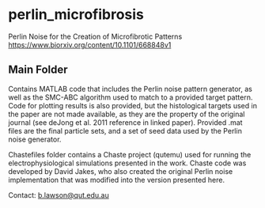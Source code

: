# perlin_microfibrosis
Perlin Noise for the Creation of Microfibrotic Patterns
https://www.biorxiv.org/content/10.1101/668848v1


## Main Folder
Contains MATLAB code that includes the Perlin noise pattern generator,
as well as the SMC-ABC algorithm used to match to a provided target pattern.
Code for plotting results is also provided, but the histological targets
used in the paper are not made available, as they are the property of the
original journal (see deJong et al. 2011 reference in linked paper). Provided 
.mat files are the final particle sets, and a set of seed data used by the 
Perlin noise generator.

Chastefiles folder contains a Chaste project (qutemu) used for running the
electrophysiological simulations presented in the work. Chaste code was developed
by David Jakes, who also created the original Perlin noise implementation that was
modified into the version presented here.

Contact: b.lawson@qut.edu.au
